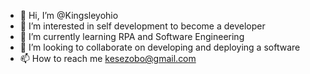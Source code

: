- 👋 Hi, I’m @Kingsleyohio
- 👀 I’m interested in self development to become a developer
- 🌱 I’m currently learning RPA and Software Engineering
- 💞️ I’m looking to collaborate on developing and deploying a software
- 📫 How to reach me kesezobo@gmail.com

<!---
Kingsleyohio/Kingsleyohio is a ✨ special ✨ repository because its `README.md` (this file) appears on your GitHub profile.
You can click the Preview link to take a look at your changes.
--->
